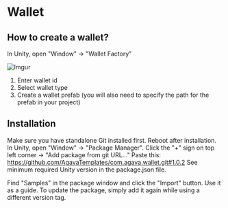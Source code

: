 # Wallet

## How to create a wallet?

In Unity, open "Window" -> "Wallet Factory"

![Imgur](https://i.imgur.com/d54oXOf.png)

1. Enter wallet id
2. Select wallet type
3. Create a wallet prefab (you will also need to specify the path for the prefab in your project)

## Installation

Make sure you have standalone Git installed first. Reboot after installation.
In Unity, open "Window" -> "Package Manager".
Click the "+" sign on top left corner -> "Add package from git URL..."
Paste this: https://github.com/AgavaTemplates/com.agava.wallet.git#1.0.2
See minimum required Unity version in the package.json file.

Find "Samples" in the package window and click the "Import" button. Use it as a guide.
To update the package, simply add it again while using a different version tag.

